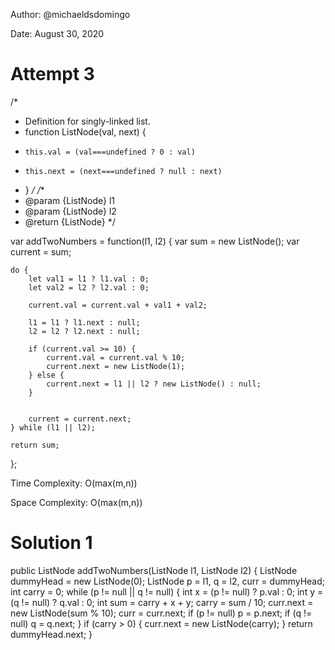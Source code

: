 Author: @michaeldsdomingo

Date: August 30, 2020

# Attempt 3

/*

 * Definition for singly-linked list.
 * function ListNode(val, next) {
 *     this.val = (val===undefined ? 0 : val)
 *     this.next = (next===undefined ? null : next)
 * }
 */
/**
 * @param {ListNode} l1
 * @param {ListNode} l2
 * @return {ListNode}
 */

var addTwoNumbers = function(l1, l2) {
    var sum = new ListNode();
    var current = sum;
     
    do {
        let val1 = l1 ? l1.val : 0;
        let val2 = l2 ? l2.val : 0;

        current.val = current.val + val1 + val2;

        l1 = l1 ? l1.next : null;
        l2 = l2 ? l2.next : null;

        if (current.val >= 10) {
            current.val = current.val % 10;
            current.next = new ListNode(1);
        } else {
            current.next = l1 || l2 ? new ListNode() : null;
        }


        current = current.next;
    } while (l1 || l2);

    return sum;
};

Time Complexity: O(max(m,n))

Space Complexity: O(max(m,n))


# Solution 1

public ListNode addTwoNumbers(ListNode l1, ListNode l2) {
    ListNode dummyHead = new ListNode(0);
    ListNode p = l1, q = l2, curr = dummyHead;
    int carry = 0;
    while (p != null || q != null) {
        int x = (p != null) ? p.val : 0;
        int y = (q != null) ? q.val : 0;
        int sum = carry + x + y;
        carry = sum / 10;
        curr.next = new ListNode(sum % 10);
        curr = curr.next;
        if (p != null) p = p.next;
        if (q != null) q = q.next;
    }
    if (carry > 0) {
        curr.next = new ListNode(carry);
    }
    return dummyHead.next;
}